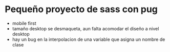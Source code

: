# Pequeño proyecto de sass con pug
- mobile first
- tamaño desktop se desmaqueta, aun falta acomodar el diseño a nivel desktop
- hay un bug en la interpolacion de una variable que asigna un nombre de clase
